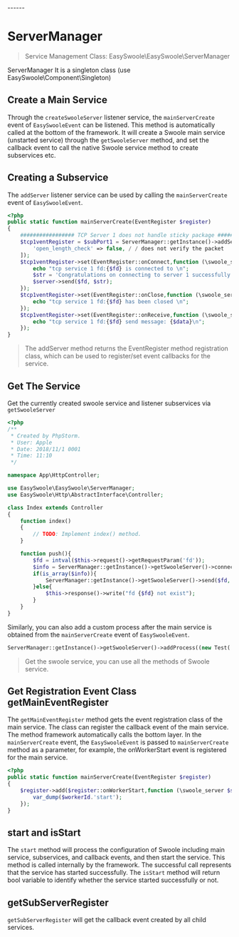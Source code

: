 <head>
     <title>EasySwoole service management|swoole service management|swoole service|EasySwoole service</title>
     <meta name="keywords" content="EasySwoole service management|swoole service management|swoole service|EasySwoole service"/>
     <meta name="description" content="EasySwoole service management|swoole service management|swoole service|EasySwoole service"/>
</head>
---<head>---

# ServerManager

> Service Management Class: EasySwoole\EasySwoole\ServerManager

ServerManager It is a singleton class (use EasySwoole\Component\Singleton)

## Create a Main Service
Through the `createSwooleServer` listener service, the `mainServerCreate` event of `EasySwooleEvent` can be listened.
This method is automatically called at the bottom of the framework. It will create a Swoole main service (unstarted service) through the `getSwooleServer` method, and set the callback event to call the native Swoole service method to create subservices etc.

## Creating a Subservice
The `addServer` listener service can be used by calling the `mainServerCreate` event of `EasySwooleEvent`.

````php
<?php
public static function mainServerCreate(EventRegister $register)
{
    ################# TCP Server 1 does not handle sticky package #####################
    $tcp1ventRegister = $subPort1 = ServerManager::getInstance()->addServer('tcp1', 9502, SWOOLE_TCP, '0.0.0.0', [
        'open_length_check' => false, / / ​​does not verify the packet
    ]);
    $tcp1ventRegister->set(EventRegister::onConnect,function (\swoole_server $server, int $fd, int $reactor_id) {
        echo "tcp service 1 fd:{$fd} is connected to \n";
        $str = 'Congratulations on connecting to server 1 successfully';
        $server->send($fd, $str);
    });
    $tcp1ventRegister->set(EventRegister::onClose,function (\swoole_server $server, int $fd, int $reactor_id) {
        echo "tcp service 1 fd:{$fd} has been closed \n";
    });
    $tcp1ventRegister->set(EventRegister::onReceive,function (\swoole_server $server, int $fd, int $reactor_id, string $data) {
        echo "tcp service 1 fd:{$fd} send message: {$data}\n";
    });
}
````
> The addServer method returns the EventRegister method registration class, which can be used to register/set event callbacks for the service.


## Get The Service
Get the currently created swoole service and listener subservices via `getSwooleServer`
````php
<?php
/**
 * Created by PhpStorm.
 * User: Apple
 * Date: 2018/11/1 0001
 * Time: 11:10
 */

namespace App\HttpController;

use EasySwoole\EasySwoole\ServerManager;
use EasySwoole\Http\AbstractInterface\Controller;

class Index extends Controller
{
    function index()
    {
        // TODO: Implement index() method.
    }

    function push(){
        $fd = intval($this->request()->getRequestParam('fd'));
        $info = ServerManager::getInstance()->getSwooleServer()->connection_info($fd);
        if(is_array($info)){
            ServerManager::getInstance()->getSwooleServer()->send($fd,'push in http at '.time());
        }else{
            $this->response()->write("fd {$fd} not exist");
        }
    }
}
````
Similarly, you can also add a custom process after the main service is obtained from the `mainServerCreate` event of `EasySwooleEvent`.
```php
ServerManager::getInstance()->getSwooleServer()->addProcess((new Test('test_process'))->getProcess());
```
> Get the swoole service, you can use all the methods of Swoole service.

## Get Registration Event Class getMainEventRegister
The `getMainEventRegister` method gets the event registration class of the main service. The class can register the callback event of the main service.
The method framework automatically calls the bottom layer. In the `mainServerCreate` event, the `EasySwooleEvent` is passed to `mainServerCreate` method as a parameter, for example, the onWorkerStart event is registered for the main service.
```php
<?php
public static function mainServerCreate(EventRegister $register)
{
    $register->add($register::onWorkerStart,function (\swoole_server $server,int $workerId){
        var_dump($workerId.'start');
    });
}
```

## start and isStart
The `start` method will process the configuration of Swoole including main service, subservices, and callback events, and then start the service. This method is called internally by the framework. The successful call represents that the service has started successfully.
The `isStart` method will return bool variable to identify whether the service started successfully or not.

## getSubServerRegister
`getSubServerRegister` will get the callback event created by all child services.
